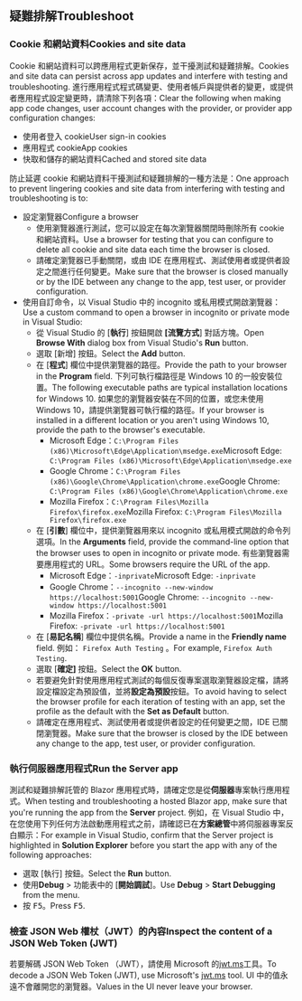 ## <a name="troubleshoot"></a><span data-ttu-id="962bb-101">疑難排解</span><span class="sxs-lookup"><span data-stu-id="962bb-101">Troubleshoot</span></span>

### <a name="cookies-and-site-data"></a><span data-ttu-id="962bb-102">Cookie 和網站資料</span><span class="sxs-lookup"><span data-stu-id="962bb-102">Cookies and site data</span></span>

<span data-ttu-id="962bb-103">Cookie 和網站資料可以跨應用程式更新保存，並干擾測試和疑難排解。</span><span class="sxs-lookup"><span data-stu-id="962bb-103">Cookies and site data can persist across app updates and interfere with testing and troubleshooting.</span></span> <span data-ttu-id="962bb-104">進行應用程式程式碼變更、使用者帳戶與提供者的變更，或提供者應用程式設定變更時，請清除下列各項：</span><span class="sxs-lookup"><span data-stu-id="962bb-104">Clear the following when making app code changes, user account changes with the provider, or provider app configuration changes:</span></span>

* <span data-ttu-id="962bb-105">使用者登入 cookie</span><span class="sxs-lookup"><span data-stu-id="962bb-105">User sign-in cookies</span></span>
* <span data-ttu-id="962bb-106">應用程式 cookie</span><span class="sxs-lookup"><span data-stu-id="962bb-106">App cookies</span></span>
* <span data-ttu-id="962bb-107">快取和儲存的網站資料</span><span class="sxs-lookup"><span data-stu-id="962bb-107">Cached and stored site data</span></span>

<span data-ttu-id="962bb-108">防止延遲 cookie 和網站資料干擾測試和疑難排解的一種方法是：</span><span class="sxs-lookup"><span data-stu-id="962bb-108">One approach to prevent lingering cookies and site data from interfering with testing and troubleshooting is to:</span></span>

* <span data-ttu-id="962bb-109">設定瀏覽器</span><span class="sxs-lookup"><span data-stu-id="962bb-109">Configure a browser</span></span>
  * <span data-ttu-id="962bb-110">使用瀏覽器進行測試，您可以設定在每次瀏覽器關閉時刪除所有 cookie 和網站資料。</span><span class="sxs-lookup"><span data-stu-id="962bb-110">Use a browser for testing that you can configure to delete all cookie and site data each time the browser is closed.</span></span>
  * <span data-ttu-id="962bb-111">請確定瀏覽器已手動關閉，或由 IDE 在應用程式、測試使用者或提供者設定之間進行任何變更。</span><span class="sxs-lookup"><span data-stu-id="962bb-111">Make sure that the browser is closed manually or by the IDE between any change to the app, test user, or provider configuration.</span></span>
* <span data-ttu-id="962bb-112">使用自訂命令，以 Visual Studio 中的 incognito 或私用模式開啟瀏覽器：</span><span class="sxs-lookup"><span data-stu-id="962bb-112">Use a custom command to open a browser in incognito or private mode in Visual Studio:</span></span>
  * <span data-ttu-id="962bb-113">從 Visual Studio 的 [**執行**] 按鈕開啟 **[流覽方式**] 對話方塊。</span><span class="sxs-lookup"><span data-stu-id="962bb-113">Open **Browse With** dialog box from Visual Studio's **Run** button.</span></span>
  * <span data-ttu-id="962bb-114">選取 [新增] 按鈕。</span><span class="sxs-lookup"><span data-stu-id="962bb-114">Select the **Add** button.</span></span>
  * <span data-ttu-id="962bb-115">在 [**程式**] 欄位中提供瀏覽器的路徑。</span><span class="sxs-lookup"><span data-stu-id="962bb-115">Provide the path to your browser in the **Program** field.</span></span> <span data-ttu-id="962bb-116">下列可執行檔路徑是 Windows 10 的一般安裝位置。</span><span class="sxs-lookup"><span data-stu-id="962bb-116">The following executable paths are typical installation locations for Windows 10.</span></span> <span data-ttu-id="962bb-117">如果您的瀏覽器安裝在不同的位置，或您未使用 Windows 10，請提供瀏覽器可執行檔的路徑。</span><span class="sxs-lookup"><span data-stu-id="962bb-117">If your browser is installed in a different location or you aren't using Windows 10, provide the path to the browser's executable.</span></span>
    * <span data-ttu-id="962bb-118">Microsoft Edge：`C:\Program Files (x86)\Microsoft\Edge\Application\msedge.exe`</span><span class="sxs-lookup"><span data-stu-id="962bb-118">Microsoft Edge: `C:\Program Files (x86)\Microsoft\Edge\Application\msedge.exe`</span></span>
    * <span data-ttu-id="962bb-119">Google Chrome：`C:\Program Files (x86)\Google\Chrome\Application\chrome.exe`</span><span class="sxs-lookup"><span data-stu-id="962bb-119">Google Chrome: `C:\Program Files (x86)\Google\Chrome\Application\chrome.exe`</span></span>
    * <span data-ttu-id="962bb-120">Mozilla Firefox：`C:\Program Files\Mozilla Firefox\firefox.exe`</span><span class="sxs-lookup"><span data-stu-id="962bb-120">Mozilla Firefox: `C:\Program Files\Mozilla Firefox\firefox.exe`</span></span>
  * <span data-ttu-id="962bb-121">在 [**引數**] 欄位中，提供瀏覽器用來以 incognito 或私用模式開啟的命令列選項。</span><span class="sxs-lookup"><span data-stu-id="962bb-121">In the **Arguments** field, provide the command-line option that the browser uses to open in incognito or private mode.</span></span> <span data-ttu-id="962bb-122">有些瀏覽器需要應用程式的 URL。</span><span class="sxs-lookup"><span data-stu-id="962bb-122">Some browsers require the URL of the app.</span></span>
    * <span data-ttu-id="962bb-123">Microsoft Edge：`-inprivate`</span><span class="sxs-lookup"><span data-stu-id="962bb-123">Microsoft Edge: `-inprivate`</span></span>
    * <span data-ttu-id="962bb-124">Google Chrome：`--incognito --new-window https://localhost:5001`</span><span class="sxs-lookup"><span data-stu-id="962bb-124">Google Chrome: `--incognito --new-window https://localhost:5001`</span></span>
    * <span data-ttu-id="962bb-125">Mozilla Firefox：`-private -url https://localhost:5001`</span><span class="sxs-lookup"><span data-stu-id="962bb-125">Mozilla Firefox: `-private -url https://localhost:5001`</span></span>
  * <span data-ttu-id="962bb-126">在 [**易記名稱**] 欄位中提供名稱。</span><span class="sxs-lookup"><span data-stu-id="962bb-126">Provide a name in the **Friendly name** field.</span></span> <span data-ttu-id="962bb-127">例如： `Firefox Auth Testing` 。</span><span class="sxs-lookup"><span data-stu-id="962bb-127">For example, `Firefox Auth Testing`.</span></span>
  * <span data-ttu-id="962bb-128">選取 [**確定]** 按鈕。</span><span class="sxs-lookup"><span data-stu-id="962bb-128">Select the **OK** button.</span></span>
  * <span data-ttu-id="962bb-129">若要避免針對使用應用程式測試的每個反復專案選取瀏覽器設定檔，請將設定檔設定為預設值，並將**設定為預設**按鈕。</span><span class="sxs-lookup"><span data-stu-id="962bb-129">To avoid having to select the browser profile for each iteration of testing with an app, set the profile as the default with the **Set as Default** button.</span></span>
  * <span data-ttu-id="962bb-130">請確定在應用程式、測試使用者或提供者設定的任何變更之間，IDE 已關閉瀏覽器。</span><span class="sxs-lookup"><span data-stu-id="962bb-130">Make sure that the browser is closed by the IDE between any change to the app, test user, or provider configuration.</span></span>

### <a name="run-the-server-app"></a><span data-ttu-id="962bb-131">執行伺服器應用程式</span><span class="sxs-lookup"><span data-stu-id="962bb-131">Run the Server app</span></span>

<span data-ttu-id="962bb-132">測試和疑難排解託管的 Blazor 應用程式時，請確定您是從**伺服器**專案執行應用程式。</span><span class="sxs-lookup"><span data-stu-id="962bb-132">When testing and troubleshooting a hosted Blazor app, make sure that you're running the app from the **Server** project.</span></span> <span data-ttu-id="962bb-133">例如，在 Visual Studio 中，在您使用下列任何方法啟動應用程式之前，請確認已在**方案總管**中將伺服器專案反白顯示：</span><span class="sxs-lookup"><span data-stu-id="962bb-133">For example in Visual Studio, confirm that the Server project is highlighted in **Solution Explorer** before you start the app with any of the following approaches:</span></span>

* <span data-ttu-id="962bb-134">選取 [執行] 按鈕。</span><span class="sxs-lookup"><span data-stu-id="962bb-134">Select the **Run** button.</span></span>
* <span data-ttu-id="962bb-135">使用**Debug**  >  功能表中的 [**開始調試**]。</span><span class="sxs-lookup"><span data-stu-id="962bb-135">Use **Debug** > **Start Debugging** from the menu.</span></span>
* <span data-ttu-id="962bb-136">按 <kbd>F5</kbd>。</span><span class="sxs-lookup"><span data-stu-id="962bb-136">Press <kbd>F5</kbd>.</span></span>

### <a name="inspect-the-content-of-a-json-web-token-jwt"></a><span data-ttu-id="962bb-137">檢查 JSON Web 權杖（JWT）的內容</span><span class="sxs-lookup"><span data-stu-id="962bb-137">Inspect the content of a JSON Web Token (JWT)</span></span>

<span data-ttu-id="962bb-138">若要解碼 JSON Web Token （JWT），請使用 Microsoft 的[jwt.ms](https://jwt.ms/)工具。</span><span class="sxs-lookup"><span data-stu-id="962bb-138">To decode a JSON Web Token (JWT), use Microsoft's [jwt.ms](https://jwt.ms/) tool.</span></span> <span data-ttu-id="962bb-139">UI 中的值永遠不會離開您的瀏覽器。</span><span class="sxs-lookup"><span data-stu-id="962bb-139">Values in the UI never leave your browser.</span></span>
